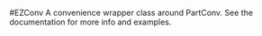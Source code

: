 #EZConv
A convenience wrapper class around PartConv.
See the documentation for more info and examples.
